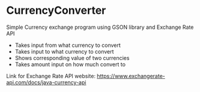 # CurrencyConverter 

Simple Currency exchange program using GSON library and Exchange Rate API 

  * Takes input from what currency to convert
  * Takes input to what currency to convert
  * Shows corresponding value of two currencies
  * Takes amount input on how much convert to



Link for Exchange Rate API website: https://www.exchangerate-api.com/docs/java-currency-api
